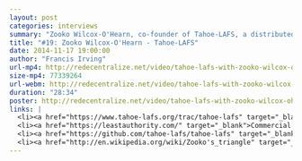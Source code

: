 ```yaml
---
layout: post
categories: interviews
summary: "Zooko Wilcox-O'Hearn, co-founder of Tahoe-LAFS, a distributed cloud storage system. Zooko discusses the long view of a 7 year old project, including changing business models."
title: "#19: Zooko Wilcox-O'Hearn - Tahoe-LAFS"
date: 2014-11-17 19:00:00
author: "Francis Irving"
url-mp4: http://redecentralize.net/video/tahoe-lafs-with-zooko-wilcox-ohearn.mp4
size-mp4: 77339264
url-webm: http://redecentralize.net/video/tahoe-lafs-with-zooko-wilcox-ohearn.webm
duration: "28:34"
poster: http://redecentralize.net/video/tahoe-lafs-with-zooko-wilcox-ohearn.jpg
links: |
  <li><a href="https://www.tahoe-lafs.org/trac/tahoe-lafs" target="_blank">Tahoe-LAFS website</a></li>
  <li><a href="https://leastauthority.com/" target="_blank">Commercial company</a></li>
  <li><a href="https://github.com/tahoe-lafs/tahoe-lafs" target="_blank">Source code</a></li>
  <li><a href="http://en.wikipedia.org/wiki/Zooko's_triangle" target="_blank">Zooko's triangle</a></li>
---
```

